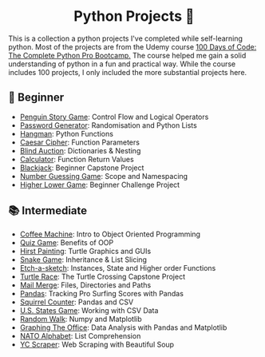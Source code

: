 <p align="center">
<h1 align="center">Python Projects 🐍</h1>
</p>

<p> This is a collection a python projects I've completed while self-learning python. Most of the projects are from the Udemy course <a href=https://www.udemy.com/course-dashboard-redirect/?course_id=2776760>100 Days of Code: The Complete Python Pro Bootcamp.</a> The course helped me gain a solid understanding of python in a fun and practical way. While the course includes 100 projects, I only included the more substantial projects here.</a>

## 📕 Beginner
- [Penguin Story Game](Penguin_Story_Game): Control Flow and Logical Operators
- [Password Generator](Password_Generator): Randomisation and Python Lists
- [Hangman](Hangman): Python Functions
- [Caesar Cipher](Caesar_Cipher): Function Parameters 
- [Blind Auction](Blind_Auction): Dictionaries & Nesting 
- [Calculator](Calculator): Function Return Values 
- [Blackjack](Blackjack): Beginner Capstone Project
- [Number Guessing Game](Number_Guessing_Game): Scope and Namespacing
- [Higher Lower Game](Higher_Lower_Game): Beginner Challenge Project

## 📚 Intermediate
- [Coffee Machine](Coffee_Machine): Intro to Object Oriented Programming
- [Quiz Game](Quiz_Game): Benefits of OOP
- [Hirst Painting](Hirst_Painting): Turtle Graphics and GUIs
- [Snake Game](Snake_Game): Inheritance & List Slicing
- [Etch-a-sketch](Etch-a-sketch): Instances, State and Higher order Functions
- [Turtle Race](Turtle_Race): The Turtle Crossing Capstone Project
- [Mail Merge](Mail_Merge): Files, Directories and Paths
- [Pandas](Surfer_Score_Generator): Tracking Pro Surfing Scores with Pandas
- [Squirrel Counter](Squirrel_Count): Pandas and CSV
- [U.S. States Game](US_States_Game): Working with CSV Data
- [Random Walk](Random_Walk): Numpy and Matplotlib
- [Graphing The Office](The_Office_Graph): Data Analysis with Pandas and Matplotlib
- [NATO Alphabet](NATO_Alphabet): List Comprehension
- [YC Scraper](YC_Scraper): Web Scraping with Beautiful Soup
